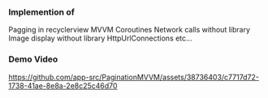 ### Implemention of
Pagging in recyclerview
MVVM
Coroutines
Network calls without library
Image display without library
HttpUrlConnections etc...

### Demo Video

https://github.com/app-src/PaginationMVVM/assets/38736403/c7717d72-1738-41ae-8e8a-2e8c25c46d70

